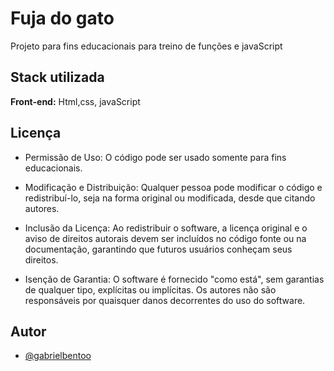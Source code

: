 
# Fuja do gato


Projeto para fins educacionais para treino de funções e javaScript







## Stack utilizada

**Front-end:** Html,css, javaScript




## Licença

- Permissão de Uso: O código pode ser usado somente para fins educacionais.

- Modificação e Distribuição: Qualquer pessoa pode modificar o código e redistribuí-lo, seja na forma original ou modificada, desde que citando autores.

- Inclusão da Licença: Ao redistribuir o software, a licença original e o aviso de direitos autorais devem ser incluídos no código fonte ou na documentação, garantindo que futuros usuários conheçam seus direitos.

- Isenção de Garantia: O software é fornecido "como está", sem garantias de qualquer tipo, explícitas ou implícitas. Os autores não são responsáveis por quaisquer danos decorrentes do uso do software.


## Autor

- [@gabrielbentoo](https://www.github.com/gabrielbentoo)

